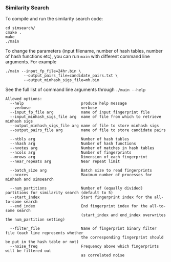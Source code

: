 ### Similarity Search
To compile and run the similarity search code:
```
cd simsearch/
cmake .
make
./main
```
To change the parameters (input filename, number of hash tables, number of hash functions etc), you can run ```main``` with different command line arguments. For example
```
./main --input_fp_file=24hr.bin \
        --output_pairs_file=candidate_pairs.txt \
        --output_minhash_sigs_file=mh.bin 
```

See the full list of command line arguments through ```./main --help```
```
Allowed options:
  --help                         produce help message
  --verbose                      verbose
  --input_fp_file arg            name of input fingerprint file
  --input_minhash_sigs_file arg  name of file from which to retrieve minhash sigs
  --output_minhash_sigs_file arg name of file to store minhash sigs
  --output_pairs_file arg        name of file to store candidate pairs

  --ntbls arg                    Number of hash tables
  --nhash arg                    Number of hash functions
  --nvotes arg                   Number of matches in hash tables
  --ncols arg                    Number of fingerprints
  --mrows arg                    Dimension of each fingerprint
  --near_repeats arg             Near repeat limit

  --batch_size arg               Batch size to read fingerprints
  --ncores                       Maximum number of processes for minhash and simsearch

  --num_partitions               Number of (equally divided) partitions for similarity search (default to 5)
  --start_index                  Start fingerprint index for the all-to-some search
  --end_index                    End fingerprint index for the all-to-some search
                                 (start_index and end_index overwrites the num_partition setting)

  --filter_file                  Name of fingerprint binary filter file (each line represents whether 
                                 the corresponding fingerprint should be put in the hash table or not)
  --noise_freq                   Frequency above which fingerprints will be filtered out 
                                 as correlated noise
```